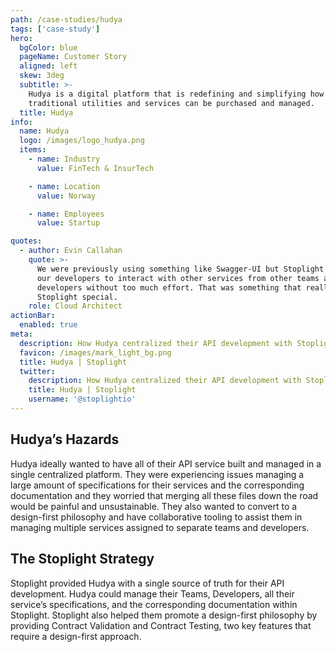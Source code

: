 ```yaml
---
path: /case-studies/hudya
tags: ['case-study']
hero:
  bgColor: blue
  pageName: Customer Story
  aligned: left
  skew: 3deg
  subtitle: >-
    Hudya is a digital platform that is redefining and simplifying how
    traditional utilities and services can be purchased and managed.
  title: Hudya
info:
  name: Hudya
  logo: /images/logo_hudya.png
  items:
    - name: Industry
      value: FinTech & InsurTech

    - name: Location
      value: Norway

    - name: Employees
      value: Startup

quotes:
  - author: Evin Callahan
    quote: >-
      We were previously using something like Swagger-UI but Stoplight allowed
      our developers to interact with other services from other teams and
      developers without too much effort. That was something that really made
      Stoplight special.
    role: Cloud Architect
actionBar:
  enabled: true
meta:
  description: How Hudya centralized their API development with Stoplight
  favicon: /images/mark_light_bg.png
  title: Hudya | Stoplight
  twitter:
    description: How Hudya centralized their API development with Stoplight
    title: Hudya | Stoplight
    username: '@stoplightio'
---
```


## Hudya’s Hazards

Hudya ideally wanted to have all of their API service built and managed in a single centralized platform. They were experiencing issues managing a large amount of specifications for their services and the corresponding documentation and they worried that merging all these files down the road would be painful and unsustainable. They also wanted to convert to a design-first philosophy and have collaborative tooling to assist them in managing multiple services assigned to separate teams and developers.

## The Stoplight Strategy

Stoplight provided Hudya with a single source of truth for their API development. Hudya could manage their Teams, Developers, all their service’s specifications, and the corresponding documentation within Stoplight. Stoplight also helped them promote a design-first philosophy by providing Contract Validation and Contract Testing, two key features that require a design-first approach.
